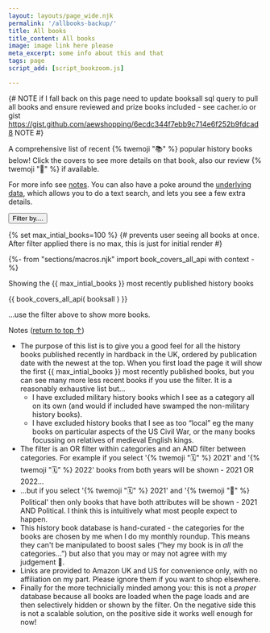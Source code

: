 ```yaml
---
layout: layouts/page_wide.njk
permalink: '/allbooks-backup/'
title: All books
title_content: All books
image: image link here please
meta_excerpt: some info about this and that
tags: page
script_add: [script_bookzoom.js]

---
```

{# NOTE if I fall back on this page need to update booksall sql query to pull all books and ensure reviewed and prize books included - see cacher.io or gist https://gist.github.com/aewshopping/6ecdc344f7ebb9c714e6f252b9fdcad8 NOTE #}
<div class="container">

A comprehensive list of recent {% twemoji "📚" %} popular history books below! Click the covers to see more details on that book, also our review {% twemoji "📝" %} if available.

For more info see <a href="#notes">notes</a>. You can also have a poke around the <a href="https://history-books-blush.vercel.app/data/books">underlying data</a>, which allows you to do a text search, and lets you see a few extra details.
  
</div>
<div class="bg-alternative">
<div class="container pad-top-20">
<div id="myFilterGroup" class="container border-rounded bg-normal pad-top-10 margin-top-20"><button type="button" title="show or hide menu" class="open_modal_bookfilter btn btn-color-accent ft-size-small" onclick="toggle_showdetails(id, 'filtercat1')">Filter by....</button>
</div>
</div>
</div>


<dialog class="modal_bookfilter">
<div class="container pad-top-20"> {# this will be start of modal #}
<button class="modal_bookfilter_close">&#10005;</button>

<p class="color-white">Filter by...</p>

<div class="bg-alternative border-rounded"> {# wrapper for accordian #}
{%- set catlooplast = "" -%}
{%- for item in book_categories -%}
{%- set catloop=loop.index0 -%}
{%- set catlooplast=loop.length -%}  
<div  class="container pad-none {% if not loop.last %}border-simple-bottom{% endif %}">
<div tabindex="0" id="expand{{ loop.index }}" class="expander arrow-right" onclick="toggle_showdetails(id, 'cat{{ loop.index }}')">
<p><span class="arrow"></span>{{ item.category }}</p>
</div>

<div id="cat{{ loop.index }}" class="collapse-div">
<div class="container pad-inline-10 bg-normal {% if loop.last %}border-rounded-bottom{% endif %}">
{% set filternames = item.tag_name -%}
{%- set filterunicodes = item.emoji_unicode -%}
{%- for thing in item.tag_emoji -%}
{%- set filterimage = "https://res.cloudinary.com/ds2o5ecdw/image/upload/f_auto/v1673646580/twemoji/" + filterunicodes[loop.index0] + ".png" -%}
<button type="button" id="{{thing}}" class="catbtn{{catloop}} btn btn-color-light ft-size-small margin-top-20 filter-btn">{% if item.icon_type=="emoji" %}{{ thing }} {% elif item.icon_type=="image" %}<img class="img-emoji" loading="lazy" src="{{ filterimage }}" alt="{{ thing }}"> {% endif %}{{ filternames[loop.index0] }}</button>
{% endfor %}
</div>
</div>
</div>
{% endfor %}
<div id="catcounter" data-counter="{{catlooplast}}"></div> {# this is to pass to javascript so it knows how many iterations for loop #}
</div> {# end wrapper for accordian #}

</div> {# this will be end of modal #}
</dialog>

{% set max_intial_books=100 %} {# prevents user seeing all books at once. After filter applied there is no max, this is just for initial render #}

{%- from "sections/macros.njk" import book_covers_all_api with context -%}

<div class="bg-alternative pad-top-20">
<div class="container max-width-1300">
<p id="bookCount" class="ft-size-small">Showing the {{ max_intial_books }} most recently published history books</p>
{{ book_covers_all_api( booksall ) }}

...use the filter above to show more books.

</div>  
</div>

<div class="container">

<p id="notes">Notes (<a href="#my-body">return to top ↑</a>)</p>

- The purpose of this list is to give you a good feel for all the history books published recently in hardback in the UK, ordered by publication date with the newest at the top. When you first load the page it will show the first {{ max_intial_books }} most recently published books, but you can see many more less recent books if you use the filter. It is a reasonably exhaustive list but…
  - I have excluded military history books which I see as a category all on its own (and would if included have swamped the non-military history books).
  - I have excluded history books that I see as too “local” eg the many books on particular aspects of the US Civil War, or the many books focussing on relatives of medieval English kings.
- The filter is an OR filter within categories and an AND filter between categories. For example if you select '{% twemoji "🗓️" %}  2021' and '{% twemoji "🗓️" %} 2022' books from both years will be shown - 2021 OR 2022...
- ...but if you select '{% twemoji "🗓️" %} 2021' and '{% twemoji "👑" %} Political' then only books that have both attributes will be shown - 2021 AND Political. I think this is intuitively what most people expect to happen.
- This history book database is hand-curated - the categories for the books are chosen by me when I do my monthly roundup. This means they can't be manipulated to boost sales (“hey my book is in *all* the categories...”) but also that you may or may not agree with my judgement 🙂.
- Links are provided to Amazon UK and US for convenience only, with no affiliation on my part. Please ignore them if you want to shop elsewhere.
- Finally for the more technicially minded among you: this is not a _proper_ database because all books are loaded when the page loads and are then selectively hidden or shown by the filter. On the negative side this is not a scalable solution, on the positive side it works well enough for now!</div>